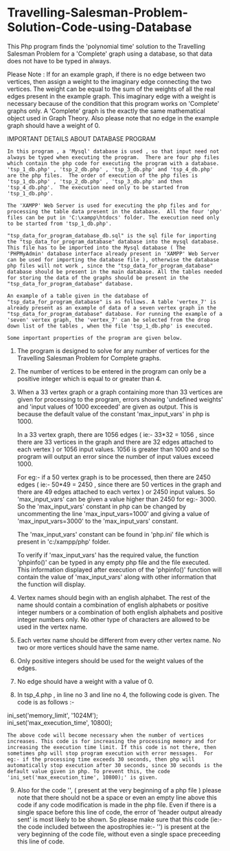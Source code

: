 # Travelling-Salesman-Problem-Solution-Code-using-Database
This Php program finds the 'polynomial time' solution to the Travelling Salesman Problem for a 'Complete' graph using a database, so that data does not have to be typed in always. 

Please Note : If for an example graph, if there is no edge between two vertices, then assign a weight to the imaginary edge connecting the two vertices. The weight can be equal to the sum of the weights of all the real edges present in the example  graph. This imaginary edge with a weight is necessary because of the condition that this program works on 'Complete' graphs only.  A 'Complete' graph is the exactly the same mathematical object used in Graph Theory. Also please note that no edge in the example graph should have a weight of 0.



IMPORTANT DETAILS ABOUT DATABASE PROGRAM


	In this program , a 'Mysql' database is used , so that input need not always be typed when executing the program.  There are four php files which contain the php code for executing the program with a database. 'tsp_1_db.php' , 'tsp_2_db.php' , 'tsp_3_db.php' and 'tsp_4_db.php' are the php files.  The order of execution of the php files is 'tsp_1_db.php' , 'tsp_2_db.php' , 'tsp_3_db.php' and then 'tsp_4_db.php'.  The execution need only to be started from 'tsp_1_db.php'.

	The 'XAMPP' Web Server is used for executing the php files and for processing the table data present in the database.  All the four 'php' files can be put in 'C:\xampp\htdocs' folder. The execution need only to be started from 'tsp_1_db.php'.

	"tsp_data_for_program_database_db.sql" is the sql file for importing the "tsp_data_for_program_database" database into the mysql database. This file has to be imported into the Mysql database ( The 'PHPMyAdmin' database interface already present in 'XAMPP' Web Server can be used for importing the database file ), otherwise the database php files will not work , since the "tsp_data_for_program_database" database should be present in the main database. All the tables needed for storing the data of the graphs should be present in the "tsp_data_for_program_database" database.

	An example of a table given in the database of "tsp_data_for_program_database" is as follows. A table 'vertex_7' is already present as an example of data of a seven vertex graph in the "tsp_data_for_program_database" database. For running the example of a 'seven' vertex graph, the 'vertex_7' can be selected from the drop down list of the tables , when the file 'tsp_1_db.php' is executed.
		
	Some important properties of the program are given below.

1) The program is designed to solve for any number of vertices for the Travelling Salesman Problem for Complete graphs.

2) The number of vertices to be entered in the program can only be a positive integer which is equal to or greater than 4.

3) When a 33 vertex graph or a graph containing more than 33 vertices are given for processing to the program, errors showing 'undefined weights' and 'input values of 1000 exceeded' are given as output. This is because the default value of the constant 'max_input_vars' in php is 1000.
 
	In a 33 vertex graph, there are 1056 edges ( ie:- 33*32 = 1056 , since there are 33 vertices in the graph and there are 32 edges attached to each vertex ) or 1056 input values. 1056 is greater than 1000 and so the program will output an error since the number of input values exceed 1000.

	For eg:- if a 50 vertex graph is to be processed, then there are 2450 edges  ( ie:- 50*49 = 2450 , since there are 50 vertices in the graph and there are 49 edges attached to each vertex ) or 2450 input values. So 'max_input_vars' can be given a value higher than 2450 for eg:- 3000.  So the 'max_input_vars' constant in php can be changed by uncommenting the line 'max_input_vars=1000' and giving a value of 'max_input_vars=3000' to the 'max_input_vars' constant.  

	The 'max_input_vars' constant can be found in 'php.ini' file which is present in 'c:/xampp/php' folder.

	To verify if 'max_input_vars' has the required value, the function 'phpinfo()' can be typed in any empty php file and the file executed. This information displayed after execution of the 'phpinfo()' function will contain the value of 'max_input_vars' along with other information that the function will display.

4) Vertex names should begin with an english alphabet. The rest of the name should contain a combination of english alphabets or positive integer numbers or a combination of both english alphabets and positive integer numbers only. No other type of characters are allowed to be used in the vertex name.

5) Each vertex name should be different from every other vertex name. No two or more vertices should have the same name.

6) Only positive integers should be used for the weight values of the edges.

7) No edge should have a weight with a value of 0.

8) In tsp_4.php , in line no 3 and line no 4, the following code is given. The code is as follows :-

ini_set('memory_limit', '1024M');     
ini_set('max_execution_time', 10800);

	The above code will become necessary when the number of vertices increases. This code is for increasing the processing memory and for increasing the execution time limit. If this code is not there, then sometimes php will stop program execution with error messages.  For eg:- if the processing time exceeds 30 seconds, then php will automatically stop execution after 30 seconds, since 30 seconds is the default value given in php. To prevent this, the code 'ini_set('max_execution_time', 10800);' is given.

9) Also for the code '<?php session_start(); ?>', ( present at the very beginning of a php file ) please note that there should not be a space or even an empty line above this code if any code modification is made in the php file. Even if there is a single space before this line of code, the error of 'header output already sent' is most likely to be shown. So please make sure that this code (ie:- the code included between the apostrophies ie:- '<?php session_start(); ?>') is present at the very beginning of the code file, without even a single space preceeding this line of code.

